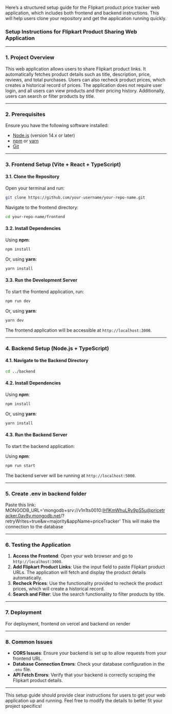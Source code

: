 Here’s a structured setup guide for the Flipkart product price tracker web application, which includes both frontend and backend instructions. This will help users clone your repository and get the application running quickly.

### Setup Instructions for Flipkart Product Sharing Web Application

---

### 1. **Project Overview**

This web application allows users to share Flipkart product links. It automatically fetches product details such as title, description, price, reviews, and total purchases. Users can also recheck product prices, which creates a historical record of prices. The application does not require user login, and all users can view products and their pricing history. Additionally, users can search or filter products by title.

---

### 2. **Prerequisites**

Ensure you have the following software installed:

- [Node.js](https://nodejs.org/en/download) (version 14.x or later)
- [npm](https://www.npmjs.com/get-npm) or [yarn](https://classic.yarnpkg.com/en/docs/install/)
- [Git](https://git-scm.com/book/en/v2/Getting-Started-Installing-Git)

---

### 3. **Frontend Setup (Vite + React + TypeScript)**

#### 3.1. Clone the Repository

Open your terminal and run:

```bash
git clone https://github.com/your-username/your-repo-name.git
```

Navigate to the frontend directory:

```bash
cd your-repo-name/frontend
```

#### 3.2. Install Dependencies

Using **npm**:

```bash
npm install
```

Or, using **yarn**:

```bash
yarn install
```

#### 3.3. Run the Development Server

To start the frontend application, run:

```bash
npm run dev
```

Or, using **yarn**:

```bash
yarn dev
```

The frontend application will be accessible at `http://localhost:3000`.

---

### 4. **Backend Setup (Node.js + TypeScript)**

#### 4.1. Navigate to the Backend Directory

```bash
cd ../backend
```

#### 4.2. Install Dependencies

Using **npm**:

```bash
npm install
```

Or, using **yarn**:

```bash
yarn install
```


#### 4.3. Run the Backend Server

To start the backend application:

Using **npm**:

```bash
npm run start
```


The backend server will be running at `http://localhost:5000`.

---

### 5. **Create .env in backend folder**

Paste this link: MONGODB_URL='mongodb+srv://v1n1ts0010:lH1KmWhuLRy9pS5u@pricetracker.0av8v.mongodb.net/?retryWrites=true&w=majority&appName=priceTracker'
This will make the connection to the database

---

### 6. **Testing the Application**

1. **Access the Frontend**: Open your web browser and go to `http://localhost:3000`.
2. **Add Flipkart Product Links**: Use the input field to paste Flipkart product URLs. The application will fetch and display the product details automatically.
3. **Recheck Prices**: Use the functionality provided to recheck the product prices, which will create a historical record.
4. **Search and Filter**: Use the search functionality to filter products by title.

---

### 7. **Deployment**

For deployment, frontend on vercel and backend on render

---

### 8. **Common Issues**

- **CORS Issues**: Ensure your backend is set up to allow requests from your frontend URL.
- **Database Connection Errors**: Check your database configuration in the `.env` file.
- **API Fetch Errors**: Verify that your backend is correctly scraping the Flipkart product details.

---

This setup guide should provide clear instructions for users to get your web application up and running. Feel free to modify the details to better fit your project specifics!
